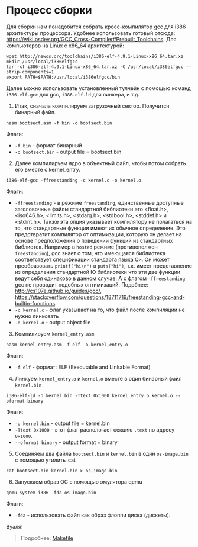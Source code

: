 # Процесс сборки

Для сборки нам понадобится собрать кросс-компилятор gcc для i386 архитектуры процессора. Удобнее использовать готовый отсюда: https://wiki.osdev.org/GCC_Cross-Compiler#Prebuilt_Toolchains. Для компьютеров на Linux с x86_64 архитектурой:
```
wget http://newos.org/toolchains/i386-elf-4.9.1-Linux-x86_64.tar.xz
mkdir /usr/local/i386elfgcc
tar -xf i386-elf-4.9.1-Linux-x86_64.tar.xz -C /usr/local/i386elfgcc --strip-components=1
export PATH=$PATH:/usr/local/i386elfgcc/bin
```
Далее можно использовать установленный тулчейн с помощью команд `i386-elf-gcc` для gcc, `i386-elf-ld` для линкера, и т.д.

1. Итак, сначала компилируем загрузочный сектор. Получится бинарный файл.
```
nasm bootsect.asm -f bin -o bootsect.bin
```
Флаги:
- `-f bin` - формат бинарный
- `-o bootsect.bin` - output file = bootsect.bin
2. Далее компилируем ядро в объектный файл, чтобы потом собрать его вместе с kernel_entry.
```
i386-elf-gcc -ffreestanding -c kernel.c -o kernel.o
```
Флаги:
- `-ffreestanding` - в режиме `freestanding`, единственные доступные заголовочные файлы стандартной библиотеки это <float.h>, <iso646.h>, <limits.h>, <stdarg.h>, <stdbool.h>, <stddef.h> и <stdint.h>. Также эта опция указывает компилятору не полагаться на то, что стандартные функции имеют их обычное определение. Это предотвратит компилятор от оптимизации, которую он делает на основе предположений о поведении функций из стандартных библиотек. Например в `hosted` режиме (противополжен `freestanding`), gcc знает о том, что имеющаяся библиотека соответствует спецификации стандарта языка Си. Он может преобразовать `printf("hi\n")` в `puts("hi")`, т.к. имеет представление из определения стандартной IO библиотеки что эти две функции ведут себя одинаково в данном случае. А с флагом `-ffreestanding` gcc не проводит подобных оптимизаций. Подобнее: http://cs107e.github.io/guides/gcc/, https://stackoverflow.com/questions/18711719/freestanding-gcc-and-builtin-functions.
- `-c kernel.c` - флаг указывает на то, что файл после компиляции не нужно линковать
- `-o kernel.o` - output object file
3. Компилируем `kernel_entry.asm`
```
nasm kernel_entry.asm -f elf -o kernel_entry.o
```
Флаги:
- `-f elf` - формат: ELF (Executable and Linkable Format)

4. Линкуем `kernel_entry.o` и `kernel.o` вместе в один бинарный файл `kernel.bin`
```
i386-elf-ld -o kernel.bin -Ttext 0x1000 kernel_entry.o kernel.o --oformat binary
```
Флаги:
- `-o kernel.bin` - output file = kernel.bin
- `-Ttext 0x1000` - этот флаг распологает секцию `.text` по адресу `0x1000`.
- `--oformat binary` - output format = binary

5. Соединяем два файла `bootsect.bin` и `kernel.bin` в один `os-image.bin` с помощью утилиты cat
```
cat bootsect.bin kernel.bin > os-image.bin
```
6. Запускаем образ ОС с помощью эмулятора qemu
```
qemu-system-i386 -fda os-image.bin
```
Флаги:
- `-fda` - использовать файл как образ флоппи диска (дискеты).

Вуаля!

> Подробнее: [Makefile](build/Makefile)
